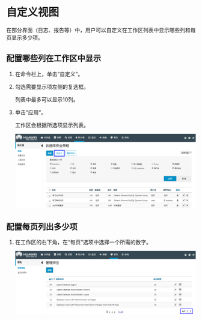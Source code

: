 # 自定义视图<a name="ZH-CN_TOPIC_0111166457"></a>

在部分界面（日志、报告等）中，用户可以自定义在工作区列表中显示哪些列和每页显示多少项。

## 配置哪些列在工作区中显示<a name="zh-cn_topic_0110574985_s109a3314ef2c41fbaf75e4561a009bfd"></a>

1.  在命令栏上，单击“自定义“。
2.  勾选需要显示项左侧的复选框。

    列表中最多可以显示10列。

3.  单击“应用“。

    工作区会根据所选项显示列表。

    ![](figures/列视图.png)


## 配置每页列出多少项<a name="zh-cn_topic_0110574985_s840725f4a9964c4bb8a98eb3c18602d1"></a>

1.  在工作区的右下角，在“每页“选项中选择一个所需的数字。

    ![](figures/页视图.png)


